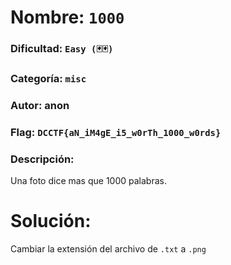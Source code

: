 # Nombre: `1000`
### Dificultad: `Easy (🃏🃏)`
### Categoría: `misc`
### Autor: anon
### Flag: `DCCTF{aN_iM4gE_i5_w0rTh_1000_w0rds}`

### Descripción:
Una foto dice mas que 1000 palabras.

# Solución:
Cambiar la extensión del archivo de `.txt` a `.png`